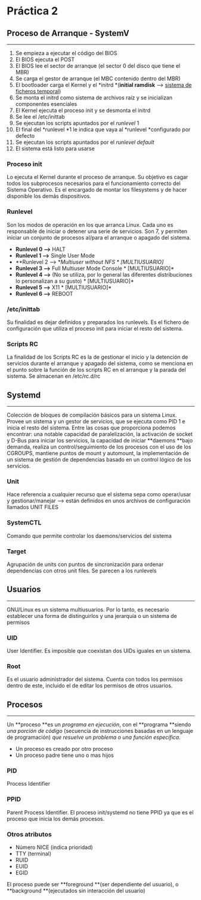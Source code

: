 # Práctica 2   
## Proceso de Arranque - SystemV   
 --- 
1. Se empieza a ejecutar el código del BIOS   
2. El BIOS ejecuta el POST   
3. El BIOS lee el sector de arranque (el sector 0 del disco que tiene el MBR)   
4. Se carga el gestor de arranque (el MBC contenido dentro del MBR)   
5. El bootloader carga el Kernel y el *initrd *(**initial ramdisk** ⟶ [sistema de ficheros temporal](https://es.wikipedia.org/wiki/Initrd))   
6. Se monta el initrd como sistema de archivos raíz y se inicializan componentes esenciales   
7. El Kernel ejecuta el proceso init y se desmonta el initrd   
8. Se lee el /etc/inittab   
9. Se ejecutan los scripts apuntados por el *runlevel* 1   
10. El final del *runlevel *1 le indica que vaya al *runlevel *configurado por defecto   
11. Se ejecutan los scripts apuntados por el *runlevel default*   
12. El sistema está listo para usarse   
   
### Proceso init   
Lo ejecuta el Kernel durante el proceso de arranque. Su objetivo es cagar todos los subprocesos necesarios para el funcionamiento correcto del Sistema Operativo. Es el encargado de montar los filesystems y de hacer disponible los demás dispositivos.   
### Runlevel   
Son los modos de operación en los que arranca Linux. Cada uno es responsable de iniciar o detener una serie de servicios. Son 7, y permiten iniciar un conjunto de procesos al/para el arranque o apagado del sistema.   
- **Runlevel 0 ⟶** HALT   
- **Runlevel 1 ⟶** Single User Mode   
- **Runlevel 2 ⟶ **Multiuser without NFS                                                                                                              * [MULTIUSUARIO]*   
- **Runlevel 3 ⟶** Full Multiuser Mode Console                                                                                                   * [MULTIUSUARIO]*   
- **Runlevel 4 ⟶** (No se utiliza, por lo general las diferentes distribuciones lo personalizan a su gusto)   * [MULTIUSUARIO]*   
- **Runlevel 5 ⟶** X11                                                                                                                                             *  [MULTIUSUARIO]*   
- **Runlevel 6 ⟶** REBOOT   
   
### /etc/inittab   
Su finalidad es dejar definidos y preparados los runlevels. Es el fichero de configuración que utiliza el proceso init para iniciar el resto del sistema.   
### Scripts RC   
La finalidad de los Scripts RC es la de gestionar el inicio y la detención de servicios durante el arranque y apagado del sistema, como se menciona en el punto sobre la función de los scripts RC en el arranque y la parada del sistema. Se almacenan en /etc/rc.d/rc   
## Systemd   
 --- 
Colección de bloques de compilación básicos para un sistema Linux. Provee un sistema y un gestor de servicios, que se ejecuta como PID 1 e inicia el resto del sistema. Entre las cosas que proporciona podemos encontrar: una notable capacidad de paralelización, la activación de socket y D-Bus para iniciar los servicios, la capacidad de iniciar **daemons **bajo demanda, realiza un control/seguimiento de los procesos con el uso de los CGROUPS, mantiene puntos de mount y automount, la implementación de un sistema de gestión de dependencias basado en un control lógico de los servicios.   
### Unit   
Hace referencia a cualquier recurso que el sistema sepa como operar/usar y gestionar/manejar ⟶ están definidos en unos archivos de configuración llamados UNIT FILES   
### SystemCTL   
Comando que permite controlar los daemons/servicios del sistema   
### Target   
Agrupación de units con puntos de sincronización para ordenar dependencias con otros unit files. Se parecen a los runlevels   
## Usuarios   
 --- 
GNU/Linux es un sistema multiusuarios. Por lo tanto, es necesario establecer una forma de distinguirlos y una jerarquía o un sistema de permisos   
### UID   
User Identifier. Es imposible que coexistan dos UIDs iguales en un sistema.   
### Root   
Es el usuario administrador del sistema. Cuenta con todos los permisos dentro de este, incluido el de editar los permisos de otros usuarios.   
## Procesos   
 --- 
Un **proceso **es un *programa en ejecución*, con el **programa **siendo *una porción de código* (secuencia de instrucciones basadas en un lenguaje de programación) *que resuelve un problema o una función específica*.   
- Un proceso es creado por otro proceso   
- Un proceso padre tiene uno o mas hijos   
   
### PID   
Process Identifier   
### PPID   
Parent Process Identifier. El proceso init/systemd no tiene PPID ya que es el proceso que inicia los demás procesos.   
### Otros atributos   
- Número NICE (indica prioridad)   
- TTY (terminal)   
- RUID   
- EUID   
- EGID   
   
El proceso puede ser **foreground **(ser dependiente del usuario), o **background **(ejecutados sin interacción del usuario)   
